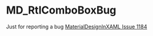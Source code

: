 # MD_RtlComboBoxBug
Just for reporting a bug
[MaterialDesignInXAML Issue 1184](https://github.com/MaterialDesignInXAML/MaterialDesignInXamlToolkit/issues/1184)

